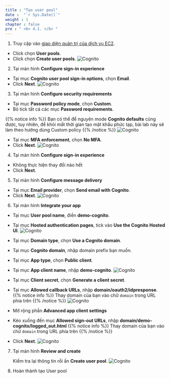 ```yaml
---
title : "Tạo user pool"
date :  "`r Sys.Date()`" 
weight : 1 
chapter : false
pre : " <b> 4.1. </b> "
---
```


1. Truy cập vào [giao diện quản trị của dịch vụ EC2](https://console.aws.amazon.com/cognito/v2/home).
  + Click chọn **User pools**.
  + Click chọn **Create user pools**.
![Cognito](/images/4.cognito/001-userpool.png)

2. Tại màn hình **Configure sign-in experience**
  + Tại mục **Cognito user pool sign-in options**, chọn **Email**.
  + Click **Next**.
![Cognito](/images/4.cognito/002-userpool.png)

3. Tại màn hình **Configure security requirements**
  + Tại mục **Password policy mode**, chọn **Custom**.
  + Bỏ tick tất cả các mục **Password requirements**.

  {{% notice info %}}
  Bạn có thể để nguyên mode **Cognito defaults** cũng được, tuy nhiên, để khỏi mất thời gian tạo mật khẩu phức tạp, bài lab này sẽ làm theo hướng dùng Custom policy
  {{% /notice %}}
      ![Cognito](/images/4.cognito/003-userpool.png)
  + Tại mục **MFA enforcement**, chọn **No MFA**.
  + Click **Next**.
![Cognito](/images/4.cognito/004-userpool.png)

4. Tại màn hình **Configure sign-in experience**
  + Không thực hiện thay đổi nào hết
  + Click **Next**.


5. Tại màn hình **Configure message delivery**
  + Tại mục **Email provider**, chọn **Send email with Cognito**.
  + Click **Next**.
![Cognito](/images/4.cognito/005-userpool.png)

6. Tại màn hình **Integrate your app**
  + Tại mục **User pool name**, điền **demo-cognito**.
  + Tại mục **Hosted authentication pages**, tick vào **Use the Cognito Hosted UI**.
  ![Cognito](/images/4.cognito/006-userpool.png)

  + Tại mục **Domain type**, chọn **Use a Cognito domain**.
  + Tại mục **Cognito domain**, nhập domain prefix bạn muốn. 
  + Tại mục **App type**, chọn **Public client**.
  + Tại mục **App client name**, nhập **demo-cognito**.
  ![Cognito](/images/4.cognito/007-userpool.png)
  + Tại mục **Client secret**, chọn **Generate a client secret**.
  + Tại mục **Allowed callback URLs**, nhập **domain/oauth2/idpresponse**.
  {{% notice info %}}
  Thay domain của bạn vào chữ `domain` trong URL phía trên
  {{% /notice %}}
![Cognito](/images/4.cognito/008-userpool.png)
  + Mở rộng phần **Advanced app client settings**
  + Kéo xuống đến mục **Allowed sign-out URLs**, nhập **domain/demo-cognito/logged_out.html**
  {{% notice info %}}
  Thay domain của bạn vào chữ `domain` trong URL phía trên
  {{% /notice %}}
  + Click **Next**.
![Cognito](/images/4.cognito/009-userpool.png)

7. Tại màn hình **Review and create**

    Kiểm tra lại thông tin rồi ấn **Create user pool**.
  ![Cognito](/images/4.cognito/010-userpool.png)

8. Hoàn thành tạo User pool

